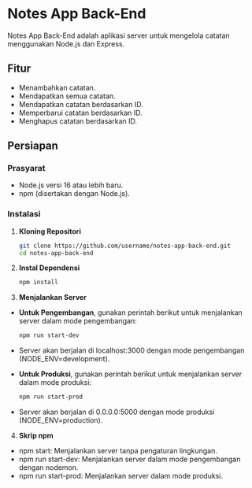 # Notes App Back-End

Notes App Back-End adalah aplikasi server untuk mengelola catatan menggunakan Node.js dan Express.

## Fitur
- Menambahkan catatan.
- Mendapatkan semua catatan.
- Mendapatkan catatan berdasarkan ID.
- Memperbarui catatan berdasarkan ID.
- Menghapus catatan berdasarkan ID.

## Persiapan
### Prasyarat
- Node.js versi 16 atau lebih baru.
- npm (disertakan dengan Node.js).

### Instalasi
1. **Kloning Repositori**
   ```bash
   git clone https://github.com/username/notes-app-back-end.git
   cd notes-app-back-end

2. **Instal Dependensi**
   ```bash
   npm install

3. **Menjalankan Server**
- **Untuk Pengembangan**, gunakan perintah berikut untuk menjalankan server dalam mode pengembangan:
  ```bash
  npm run start-dev
 - Server akan berjalan di localhost:3000 dengan mode pengembangan (NODE_ENV=development).

- **Untuk Produksi**, gunakan perintah berikut untuk menjalankan server dalam mode produksi:
  ```bash
  npm run start-prod
- Server akan berjalan di 0.0.0.0:5000 dengan mode produksi (NODE_ENV=production).

4. **Skrip npm**
- npm start: Menjalankan server tanpa pengaturan lingkungan.
- npm run start-dev: Menjalankan server dalam mode pengembangan dengan nodemon.
- npm run start-prod: Menjalankan server dalam mode produksi.
